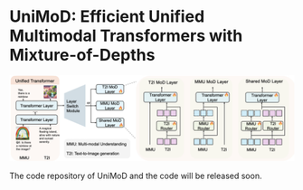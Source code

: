 # UniMoD: Efficient Unified Multimodal Transformers with Mixture-of-Depths


![Pipeline](pipeline.png) 


The code repository of UniMoD and the code will be released soon.
